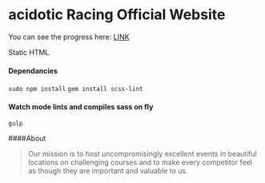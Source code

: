 # acidotic Racing Official Website

You can see the progress here: [LINK](http://thewickedwebdev.github.io/acidotic-racing/)

Static HTML

#### Dependancies
`sudo npm install`
`gem install scss-lint`

#### Watch mode lints and compiles sass on fly
`gulp`

####About

>Our mission is to host uncompromisingly excellent events in beautiful locations on challenging courses and to make every competitor feel as though they are important and valuable to us.
